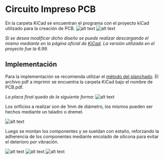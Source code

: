 # Circuito Impreso PCB
En la carpeta KiCad se encuentran el programa con el proyecto kiCad utilizado para la creación de PCB. 
![alt text](https://github.com/ezerosso/ProyectoIntegrador/blob/main/images/PCB_B.png)
![alt text](https://github.com/ezerosso/ProyectoIntegrador/blob/main/images/PCB_F.png)

_Si se desea modificar dicho diseño se puede realizar descargando el mismo mediante en la página oficial de [KiCad](https://www.kicad.org/download/). La versión utilizada en el proyecto fue la 6.99._

## Implementación 

Para la implementación se recomienda utilizar el [método del planchado](https://liberaturadio.org/como-fabricar-tu-propio-pcb/#:~:text=Los%20m%C3%A9todos%20para%20crear%20un,estar%20al%20alcance%20de%20cualquiera.&text=Placa%20de%20circuito%20impreso%20virgen%20o%20baquelita.). El archivo pdf a imprimir se encuentra la carpeta KiCad bajo el nombre de PCB.pdf.

_La placa final queda de la siguiente forma:_
![alt text](https://github.com/ezerosso/ProyectoIntegrador/blob/main/images/PCB_fisica.jpg)

Los orificios a realizar son de 1mm de diámetro, los mismos pueden ser hechos mediante un taladro o dremel.

![alt text](https://github.com/ezerosso/ProyectoIntegrador/blob/main/images/PCB_agujeros.jpg)

Luego se montan los componentes y se sueldan con estaño, reforzando la adherencia de los componentes mediante encolado de silicona para evitar el deterioro por vibración.

![alt text](https://github.com/ezerosso/ProyectoIntegrador/blob/main/images/PCB_soldada.jpg)
![alt text](https://github.com/ezerosso/ProyectoIntegrador/blob/main/images/PCB_componentesMontados.jpg)
![alt text](https://github.com/ezerosso/ProyectoIntegrador/blob/main/images/PCB_componentesMontados2.jpg)
